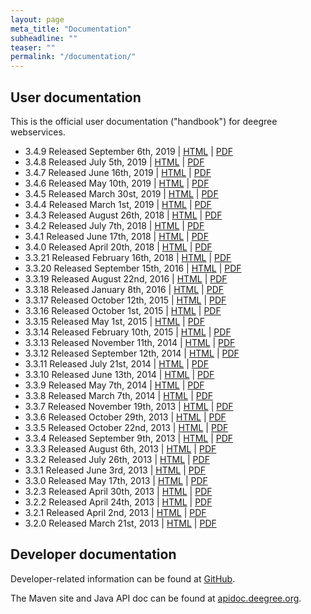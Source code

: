 ```yaml
---
layout: page
meta_title: "Documentation"
subheadline: ""
teaser: ""
permalink: "/documentation/"
---
```


## User documentation

This is the official user documentation ("handbook") for deegree webservices.

  * 3.4.9 Released September 6th, 2019 &#124; [HTML](http://download.deegree.org/documentation/3.4.9/html/) &#124; [PDF](http://download.deegree.org/documentation/3.4.9/deegree-webservices-handbook-3.4.9.pdf)
  * 3.4.8 Released July 5th, 2019 &#124; [HTML](http://download.deegree.org/documentation/3.4.8/html/) &#124; [PDF](http://download.deegree.org/documentation/3.4.8/deegree-webservices-handbook-3.4.8.pdf)
  * 3.4.7 Released June 16th, 2019 &#124; [HTML](http://download.deegree.org/documentation/3.4.7/html/) &#124; [PDF](http://download.deegree.org/documentation/3.4.7/deegree-webservices-handbook-3.4.7.pdf)
  * 3.4.6 Released May 10th, 2019 &#124; [HTML](http://download.deegree.org/documentation/3.4.6/html/) &#124; [PDF](http://download.deegree.org/documentation/3.4.6/deegree-webservices-handbook-3.4.6.pdf) 
  * 3.4.5 Released March 30st, 2019 &#124; [HTML](http://download.deegree.org/documentation/3.4.5/html/) &#124; [PDF](http://download.deegree.org/documentation/3.4.5/deegree-webservices-handbook-3.4.5.pdf)
  * 3.4.4 Released March 1st, 2019 &#124; [HTML](http://download.deegree.org/documentation/3.4.4/html/) &#124; [PDF](http://download.deegree.org/documentation/3.4.4/deegree-webservices-handbook-3.4.4.pdf)
  * 3.4.3 Released August 26th, 2018 &#124; [HTML](http://download.deegree.org/documentation/3.4.3/html/) &#124; [PDF](http://download.deegree.org/documentation/3.4.3/deegree-webservices-handbook-3.4.3.pdf)
  * 3.4.2 Released July 7th, 2018 &#124; [HTML](http://download.deegree.org/documentation/3.4.2/html/) &#124; [PDF](http://download.deegree.org/documentation/3.4.2/deegree-webservices-handbook-3.4.2.pdf)
  * 3.4.1 Released June 17th, 2018 &#124; [HTML](http://download.deegree.org/documentation/3.4.1/html/) &#124; [PDF](http://download.deegree.org/documentation/3.4.1/deegree-webservices-handbook-3.4.1.pdf)
  * 3.4.0 Released April 20th, 2018 &#124; [HTML](http://download.deegree.org/documentation/3.4.0/html/) &#124; [PDF](http://download.deegree.org/documentation/3.4.0/deegree-webservices-handbook-3.4.0.pdf)
  * 3.3.21 Released February 16th, 2018 &#124; [HTML](http://download.deegree.org/documentation/3.3.21/html) &#124; [PDF](http://download.deegree.org/documentation/3.3.21/deegree-webservices-handbook-3.3.21.pdf)
  * 3.3.20 Released September 15th, 2016 &#124; [HTML](http://download.deegree.org/documentation/3.3.20/html) &#124; [PDF](http://download.deegree.org/documentation/3.3.20/deegree-webservices-handbook-3.3.20.pdf)
  * 3.3.19 Released August 22nd, 2016 &#124; [HTML](http://download.deegree.org/documentation/3.3.19/html) &#124; [PDF](http://download.deegree.org/documentation/3.3.19/deegree-webservices-handbook-3.3.19.pdf)
  * 3.3.18 Released January 8th, 2016 &#124; [HTML](http://download.deegree.org/documentation/3.3.18/html) &#124; [PDF](http://download.deegree.org/documentation/3.3.18/deegree-webservices-handbook-3.3.18.pdf)
  * 3.3.17 Released October 12th, 2015 &#124; [HTML](http://download.deegree.org/documentation/3.3.17/html) &#124; [PDF](http://download.deegree.org/documentation/3.3.17/deegree-webservices-handbook-3.3.17.pdf)
  * 3.3.16 Released October 1st, 2015 &#124; [HTML](http://download.deegree.org/documentation/3.3.16/html) &#124; [PDF](http://download.deegree.org/documentation/3.3.16/deegree-webservices-handbook-3.3.16.pdf)
  * 3.3.15 Released May 1st, 2015 &#124; [HTML](http://download.deegree.org/documentation/3.3.15/html) &#124; [PDF](http://download.deegree.org/documentation/3.3.15/deegree-webservices-handbook-3.3.15.pdf)
  * 3.3.14 Released February 10th, 2015 &#124; [HTML](http://download.deegree.org/documentation/3.3.14/html) &#124; [PDF](http://download.deegree.org/documentation/3.3.14/deegree-webservices-handbook-3.3.14.pdf)
  * 3.3.13 Released November 11th, 2014 &#124; [HTML](http://download.deegree.org/documentation/3.3.13/html) &#124; [PDF](http://download.deegree.org/documentation/3.3.13/deegree-webservices-handbook-3.3.13.pdf)
  * 3.3.12 Released September 12th, 2014 &#124; [HTML](http://download.deegree.org/documentation/3.3.12/html) &#124; [PDF](http://download.deegree.org/documentation/3.3.12/deegree-webservices-handbook-3.3.12.pdf)
  * 3.3.11 Released July 21st, 2014 &#124; [HTML](http://download.deegree.org/documentation/3.3.11/html) &#124; [PDF](http://download.deegree.org/documentation/3.3.11/deegree-webservices-handbook-3.3.11.pdf)
  * 3.3.10 Released June 13th, 2014 &#124; [HTML](http://download.deegree.org/documentation/3.3.10/html) &#124; [PDF](http://download.deegree.org/documentation/3.3.10/deegree-webservices-handbook-3.3.10.pdf)
  * 3.3.9 Released May 7th, 2014 &#124; [HTML](http://download.deegree.org/documentation/3.3.9/html) &#124; [PDF](http://download.deegree.org/documentation/3.3.9/deegree-webservices-handbook-3.3.9.pdf)
  * 3.3.8 Released March 7th, 2014 &#124; [HTML](http://download.deegree.org/documentation/3.3.8/html) &#124; [PDF](http://download.deegree.org/documentation/3.3.8/deegree-webservices-handbook-3.3.8.pdf)
  * 3.3.7 Released November 19th, 2013 &#124; [HTML](http://download.deegree.org/documentation/3.3.7/html) &#124; [PDF](http://download.deegree.org/documentation/3.3.7/deegree-webservices-handbook-3.3.7.pdf)
  * 3.3.6 Released October 29th, 2013 &#124; [HTML](http://download.deegree.org/documentation/3.3.6/html) &#124; [PDF](http://download.deegree.org/documentation/3.3.6/deegree-webservices-handbook-3.3.6.pdf)
  * 3.3.5 Released October 22nd, 2013 &#124; [HTML](http://download.deegree.org/documentation/3.3.5/html) &#124; [PDF](http://download.deegree.org/documentation/3.3.5/deegree-webservices-handbook-3.3.5.pdf)
  * 3.3.4 Released September 9th, 2013 &#124; [HTML](http://download.deegree.org/documentation/3.3.4/html) &#124; [PDF](http://download.deegree.org/documentation/3.3.4/deegree-webservices-handbook-3.3.4.pdf)
  * 3.3.3 Released August 6th, 2013 &#124; [HTML](http://download.deegree.org/documentation/3.3.3/html) &#124; [PDF](http://download.deegree.org/documentation/3.3.3/deegree-webservices-handbook-3.3.3.pdf)
  * 3.3.2 Released July 26th, 2013 &#124; [HTML](http://download.deegree.org/documentation/3.3.2/html) &#124; [PDF](http://download.deegree.org/documentation/3.3.2/deegree-webservices-handbook-3.3.2.pdf)
  * 3.3.1 Released June 3rd, 2013 &#124; [HTML](http://download.deegree.org/documentation/3.3.1/html) &#124; [PDF](http://download.deegree.org/documentation/3.3.1/deegree-webservices-handbook-3.3.1.pdf)
  * 3.3.0 Released May 17th, 2013 &#124; [HTML](http://download.deegree.org/documentation/3.3.0/html) &#124; [PDF](http://download.deegree.org/documentation/3.3.0/deegree-webservices-handbook-3.3.0.pdf)
  * 3.2.3 Released April 30th, 2013 &#124; [HTML](http://download.deegree.org/documentation/3.2.3/html) &#124; [PDF](http://download.deegree.org/documentation/3.2.3/deegree-webservices-handbook-3.2.3.pdf)
  * 3.2.2 Released April 24th, 2013 &#124; [HTML](http://download.deegree.org/documentation/3.3.2/html) &#124; [PDF](http://download.deegree.org/documentation/3.2.2/deegree-webservices-handbook-3.2.2.pdf)
  * 3.2.1 Released April 2nd, 2013 &#124; [HTML](http://download.deegree.org/documentation/3.2.1/html) &#124; [PDF](http://download.deegree.org/documentation/3.2.1/deegree-webservices-handbook-3.2.1.pdf)
  * 3.2.0 Released March 21st, 2013 &#124; [HTML](http://download.deegree.org/documentation/3.2.0/html) &#124; [PDF](http://download.deegree.org/documentation/3.2.0/deegree-webservices-handbook-3.2.0.pdf)


## Developer documentation

Developer-related information can be found at [GitHub](https://github.com/deegree/deegree3/wiki).

The Maven site and Java API doc can be found at [apidoc.deegree.org](http://apidoc.deegree.org/).